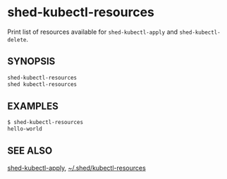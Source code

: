 # shed-kubectl-resources

Print list of resources available for `shed-kubectl-apply` and `shed-kubectl-delete`.

## SYNOPSIS

```bash
shed-kubectl-resources
shed kubectl-resources
```

## EXAMPLES
```bash
$ shed-kubectl-resources
hello-world
```

## SEE ALSO

[shed-kubectl-apply](shed-kubectl-apply.md), [~/.shed/kubectl-resources](directory-kubectl-resources.md)